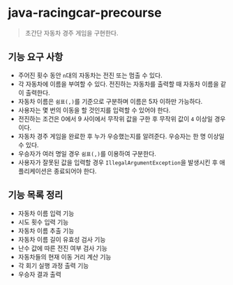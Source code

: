 # java-racingcar-precourse
> 초간단 자동차 경주 게임을 구현한다.

## 기능 요구 사항
- 주어진 횟수 동안 `n`대의 자동차는 전진 또는 멈출 수 있다.
- 각 자동차에 이름을 부여할 수 있다. 전진하는 자동차를 출력할 때 자동차 이름을 같이 출력한다.
- 자동차 이름은 `쉼표(,)`를 기준으로 구분하며 이름은 5자 이하만 가능하다. 
- 사용자는 몇 번의 이동을 할 것인지를 입력할 수 있어야 한다. 
- 전진하는 조건은 0에서 9 사이에서 무작위 값을 구한 후 무작위 값이 `4` 이상일 경우이다. 
- 자동차 경주 게임을 완료한 후 누가 우승했는지를 알려준다. 우승자는 한 명 이상일 수 있다. 
- 우승자가 여러 명일 경우 `쉼표(,)`를 이용하여 구분한다. 
- 사용자가 잘못된 값을 입력할 경우 `IllegalArgumentException`을 발생시킨 후 애플리케이션은 종료되어야 한다.

## 기능 목록 정리
- 자동차 이름 입력 기능
- 시도 횟수 입력 기능
- 자동차 이름 추출 기능
- 자동차 이름 길이 유효성 검사 기능
- 난수 값에 따른 전진 여부 검사 기능
- 자동차들의 현재 이동 거리 계산 기능
- 각 회기 실행 과정 출력 기능
- 우승자 결과 출력